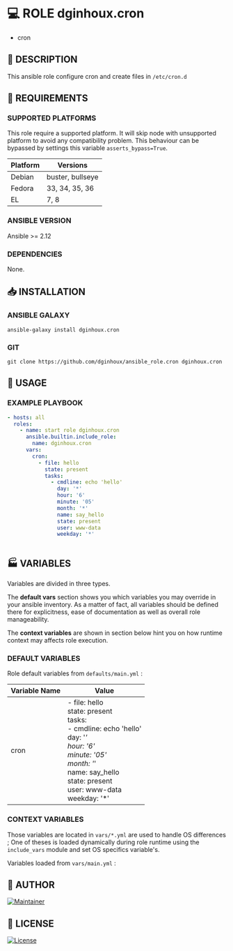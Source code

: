 # :computer: ROLE dginhoux.cron

  * cron


## :scroll: DESCRIPTION

This ansible role configure cron and create files in `/etc/cron.d`


## :nut_and_bolt: REQUIREMENTS

### SUPPORTED PLATFORMS

This role require a supported platform. 
It will skip node with unsupported platform to avoid any compatibility problem.
This behaviour can be bypassed by settings this variable `asserts_bypass=True`.

| Platform | Versions |
|----------|----------|
| Debian | buster, bullseye |
| Fedora | 33, 34, 35, 36 |
| EL | 7, 8 |


### ANSIBLE VERSION

Ansible >= 2.12


### DEPENDENCIES

None.


## :inbox_tray: INSTALLATION

### ANSIBLE GALAXY

```shell
ansible-galaxy install dginhoux.cron
```

### GIT

```shell
git clone https://github.com/dginhoux/ansible_role.cron dginhoux.cron
```


## :rocket: USAGE

### EXAMPLE PLAYBOOK

```yaml
- hosts: all
  roles:
    - name: start role dginhoux.cron
      ansible.builtin.include_role:
        name: dginhoux.cron
      vars:
        cron:
          - file: hello
            state: present
            tasks:
              - cmdline: echo 'hello'
                day: '*'
                hour: '6'
                minute: '05'
                month: '*'
                name: say_hello
                state: present
                user: www-data
                weekday: '*'
        
```


## :factory: VARIABLES

Variables are divided in three types.

The **default vars** section shows you which variables you may
override in your ansible inventory. As a matter of fact, all variables should
be defined there for explicitness, ease of documentation as well as overall
role manageability.

The **context variables** are shown in section below hint you
on how runtime context may affects role execution.

### DEFAULT VARIABLES
Role default variables from `defaults/main.yml` : 

| Variable Name | Value |
|---------------|-------|
| cron | - file: hello<br>  state: present<br>  tasks:<br>  - cmdline: echo 'hello'<br>    day: '*'<br>    hour: '6'<br>    minute: '05'<br>    month: '*'<br>    name: say_hello<br>    state: present<br>    user: www-data<br>    weekday: '*'<br> |

### CONTEXT VARIABLES

Those variables are located in `vars/*.yml` are used to handle OS differences ; One of theses is loaded dynamically during role
runtime using the `include_vars` module and set OS specifics variable's.

Variables loaded from `vars/main.yml` : 





## :man: AUTHOR

[![Maintainer](https://img.shields.io/badge/maintained%20by-dginhoux-e00000?style=flat-square)](https://github.com/dginhoux)


## :bookmark_tabs: LICENSE

[![License](https://img.shields.io/github/license/dginhoux/ansible_role.cron?style=flat-square)](https://github.com/dginhoux/ansible_role.cron/blob/master/LICENSE)